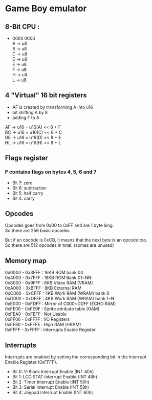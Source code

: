 # Game Boy emulator

## 8-Bit CPU :
- 0000 0000  
A -> u8  
B -> u8  
C -> u8  
D -> u8  
E -> u8  
F -> u8  
H -> u8  
L -> u8  

## 4 "Virtual" 16 bit registers

- AF is created by transforming A into u16  
- bit shifting A by 8
- adding F to A  

AF -> u16 = u16(A) << 8 + F  
BC -> u16 = u16(C) << 8 + C  
DE -> u16 = u16(D) << 8 + E  
HL -> u16 = u16(H) << 8 + L  

## Flags register

### F contains flags on bytes 4, 5, 6 and 7
- Bit 7: zero  
- Bit 6: subtraction  
- Bit 5: half carry  
- Bit 4: carry  

## Opcodes  

Opcodes goes from 0x00 to 0xFF and are 1 byte long.  
So there are 256 basic opcodes.  

But if an opcode is 0xCB, it means that the next byte is an opcode too.  
So there are 512 opcodes in total. (somes are unused)  

## Memory map

0x0000 - 0x3FFF : 16KB ROM bank 00  
0x4000 - 0x7FFF : 16KB ROM Bank 01~NN  
0x8000 - 0x9FFF : 8KB Video RAM (VRAM)  
0xA000 - 0xBFFF : 8KB External RAM  
0xC000 - 0xCFFF : 4KB Work RAM (WRAM) bank 0  
0xD000 - 0xDFFF : 4KB Work RAM (WRAM) bank 1~N  
0xE000 - 0xFDFF : Mirror of C000~DDFF (ECHO RAM)  
0xFE00 - 0xFE9F : Sprite attribute table (OAM)  
0xFEA0 - 0xFEFF : Not Usable  
0xFF00 - 0xFF7F : I/O Registers  
0xFF80 - 0xFFFE : High RAM (HRAM)  
0xFFFF - 0xFFFF : Interrupts Enable Register  

## Interrupts

Interrupts are enabled by setting the corresponding bit in the Interrupt Enable Register (0xFFFF).

- Bit 0: V-Blank  Interrupt Enable  (INT 40h)  
- Bit 1: LCD STAT Interrupt Enable  (INT 48h)  
- Bit 2: Timer    Interrupt Enable  (INT 50h)  
- Bit 3: Serial   Interrupt Enable  (INT 58h)  
- Bit 4: Joypad   Interrupt Enable  (INT 60h)  

